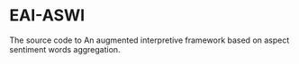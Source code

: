 # EAI-ASWI
The source code to An augmented interpretive framework based on aspect sentiment words aggregation.
